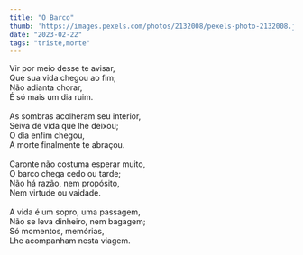 ```yaml
---
title: "O Barco"
thumb: 'https://images.pexels.com/photos/2132008/pexels-photo-2132008.jpeg'
date: "2023-02-22"
tags: "triste,morte"
---
```

Vir por meio desse te avisar,  
Que sua vida chegou ao fim;  
Não adianta chorar,  
É só mais um dia ruim.  
<br />
As sombras acolheram seu interior,  
Seiva de vida que lhe deixou;  
O dia enfim chegou,  
A morte finalmente te abraçou.  
<br />
Caronte não costuma esperar muito,  
O barco chega cedo ou tarde;  
Não há razão, nem propósito,  
Nem virtude ou vaidade.  
<br />
A vida é um sopro, uma passagem,  
Não se leva dinheiro, nem bagagem;  
Só momentos, memórias,  
Lhe acompanham nesta viagem.  
